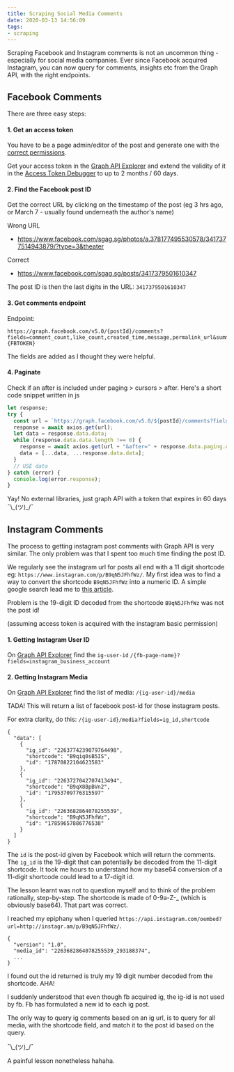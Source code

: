 ```yaml
---
title: Scraping Social Media Comments
date: 2020-03-13 14:56:09
tags:
- scraping
---
```


Scraping Facebook and Instagram comments is not an uncommon thing - especially for social media companies.<!-- excerpt --> Ever since Facebook acquired Instagram, you can now query for comments, insights etc from the Graph API, with the right endpoints.

## Facebook Comments

There are three easy steps: 

#### 1. Get an access token
You have to be a page admin/editor of the post and generate one with the [correct permissions](https://developers.facebook.com/docs/facebook-login/access-tokens/).

Get your access token in the [Graph API Explorer](https://developers.facebook.com/tools/explorer/) and extend the validity of it in the [Access Token Debugger](https://developers.facebook.com/tools/debug/accesstoken/) to up to 2 months / 60 days.

#### 2. Find the Facebook post ID 
Get the correct URL by clicking on the timestamp of the post (eg 3 hrs ago, or March 7 - usually found underneath the author's name)

Wrong URL
- https://www.facebook.com/sgag.sg/photos/a.378177495530578/3417377514943879/?type=3&theater

Correct 
- https://www.facebook.com/sgag.sg/posts/3417379501610347

The post ID is then the last digits in the URL: `3417379501610347`

#### 3. Get comments endpoint
Endpoint:
```
https://graph.facebook.com/v5.0/{postId}/comments?
fields=comment_count,like_count,created_time,message,permalink_url&summary=1&access_token={FBTOKEN}
```
The fields are added as I thought they were helpful.

#### 4. Paginate
Check if an after is included under paging > cursors > after.
Here's a short code snippet written in js

```js
let response;
try {
  const url = `https://graph.facebook.com/v5.0/${postId}/comments?fields=comment_count,like_count,created_time,message,permalink_url&summary=1&access_token=${process.env.FBTOKEN}`;
  response = await axios.get(url);
  let data = response.data.data;
  while (response.data.data.length !== 0) {
    response = await axios.get(url + "&after=" + response.data.paging.cursors.after);
    data = [...data, ...response.data.data];
  }
  // USE data
} catch (error) {
  console.log(error.response);
}
```

Yay! No external libraries, just graph API with a token that expires in 60 days ¯\\\_(ツ)_/¯

## Instagram Comments

The process to getting instagram post comments with Graph API is very similar. The only problem was that I spent too much time finding the post ID. 

We regularly see the instagram url for posts all end with a 11 digit shortcode eg: `https://www.instagram.com/p/B9qN5JFhfWz/`. My first idea was to find a way to convert the shortcode `B9qN5JFhfWz` into a numeric ID. A simple google search lead me to [this article](https://carrot.is/coding/instagram-ids.html). 

Problem is the 19-digit ID decoded from the shortcode `B9qN5JFhfWz` was not the post id! 

(assuming access token is acquired with the instagram basic permission)
#### 1. Getting Instagram User ID
On [Graph API Explorer](https://developers.facebook.com/tools/explorer/) find the `ig-user-id`
`/{fb-page-name}?fields=instagram_business_account`

#### 2. Getting Instagram Media
On [Graph API Explorer](https://developers.facebook.com/tools/explorer/) find the list of media:
`/{ig-user-id}/media`

TADA! This will return a list of facebook post-id for those instagram posts.

For extra clarity, do this:
`/{ig-user-id}/media?fields=ig_id,shortcode`

```
{
  "data": [
    {
      "ig_id": "2263774239079764498",
      "shortcode": "B9qiq0sB5IS",
      "id": "17870822104623583"
    },
    {
      "ig_id": "2263727042707413494",
      "shortcode": "B9qX8BpBVn2",
      "id": "17953709776315597"
    },
    {
      "ig_id": "2263682864078255539",
      "shortcode": "B9qN5JFhfWz",
      "id": "17859657886776538"
    }
  ]
}
```
The `id` is the post-id given by Facebook which will return the comments. The `ig_id` is the 19-digit that can potentially be decoded from the 11-digit shortcode. It took me hours to understand how my base64 conversion of a 11-digit shortcode could lead to a 17-digit id.

The lesson learnt was not to question myself and to think of the problem rationally, step-by-step. The shortcode is made of 0-9a-Z-_ (which is obviously base64). That part was correct. 

I reached my epiphany when I queried `https://api.instagram.com/oembed?url=http://instagr.am/p/B9qN5JFhfWz/`.

```
{
  "version": "1.0",
  "media_id": "2263682864078255539_293188374",
  ...
}
```
I found out the id returned is truly my 19 digit number decoded from the shortcode. AHA!

I suddenly understood that even though fb acquired ig, the ig-id is not used by fb. Fb has formulated a new id to each ig post.

The only way to query ig comments based on an ig url, is to query for all media, with the shortcode field, and match it to the post id based on the query.

¯\\\_(ツ)_/¯

A painful lesson nonetheless hahaha.
